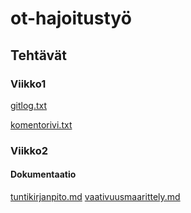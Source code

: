 # ot-hajoitustyö

## Tehtävät

### Viikko1

[gitlog.txt](https://github.com/qusba/ot-harjoitustyo/blob/master/laskarit/viikko1/gitlog.txt)

[komentorivi.txt](https://github.com/qusba/ot-harjoitustyo/blob/master/laskarit/viikko1/komentorivi.txt)

### Viikko2
#### Dokumentaatio
[tuntikirjanpito.md](https://github.com/qusba/ot-harjoitustyo/blob/master/dokumentaatio/tuntikirjanpito.md)
[vaativuusmaarittely.md](https://github.com/qusba/ot-harjoitustyo/blob/master/dokumentaatio/vaativuusmaarittely.md)


